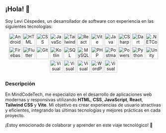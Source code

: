 <link rel="stylesheet" type='text/css' href="https://cdn.jsdelivr.net/gh/devicons/devicon@latest/devicon.min.css" />

## ¡Hola! 👋

Soy Levi Céspedes, un desarrollador de software con experiencia en las siguientes tecnologías:

<p align="center">
  <img src="https://cdn.jsdelivr.net/gh/devicons/devicon@latest/icons/android/android-plain.svg" alt="Android" width="40" height="40"/>
  <img src="https://cdn.jsdelivr.net/gh/devicons/devicon@latest/icons/html5/html5-original-wordmark.svg" alt="HTML" width="40" height="40"/>
  <img src="https://cdn.jsdelivr.net/gh/devicons/devicon@latest/icons/css3/css3-original-wordmark.svg" alt="CSS" width="40" height="40"/>
  <img src="https://cdn.jsdelivr.net/gh/devicons/devicon@latest/icons/javascript/javascript-plain.svg" alt="JavaScript" width="40" height="40"/>
  <img src="https://cdn.jsdelivr.net/gh/devicons/devicon@latest/icons/tailwindcss/tailwindcss-original.svg" alt="Tailwind CSS" width="40" height="40"/>
  <img src="https://cdn.jsdelivr.net/gh/devicons/devicon@latest/icons/react/react-original.svg" alt="React" width="40" height="40"/>
  <img src="https://cdn.jsdelivr.net/gh/devicons/devicon@latest/icons/vitejs/vitejs-original.svg" alt="Vite" width="40" height="40"/>
  <img src="https://cdn.jsdelivr.net/gh/devicons/devicon@latest/icons/java/java-original-wordmark.svg" alt="Java" width="40" height="40"/>
  <img src="https://cdn.jsdelivr.net/gh/devicons/devicon@latest/icons/csharp/csharp-original.svg" alt="CSharp" width="40" height="40"/>
  <img src="https://cdn.jsdelivr.net/gh/devicons/devicon@latest/icons/dart/dart-original.svg" alt="Dart" width="40" height="40"/>
  <img src="https://cdn.jsdelivr.net/gh/devicons/devicon@latest/icons/dotnetcore/dotnetcore-original.svg" alt=".NETCore" width="40" height="40"/>
  <img src="https://cdn.jsdelivr.net/gh/devicons/devicon@latest/icons/firebase/firebase-original.svg" alt="Firebase" width="40" height="40"/>
  <img src="https://cdn.jsdelivr.net/gh/devicons/devicon@latest/icons/flutter/flutter-original.svg" alt="Flutter" width="40" height="40"/>
  <img src="https://cdn.jsdelivr.net/gh/devicons/devicon@latest/icons/git/git-original.svg" alt="Git" width="40" height="40"/>
  <img src="https://cdn.jsdelivr.net/gh/devicons/devicon@latest/icons/kotlin/kotlin-original.svg" alt="Kotlin" width="40" height="40"/>
  <img src="https://cdn.jsdelivr.net/gh/devicons/devicon@latest/icons/microsoftsqlserver/microsoftsqlserver-original-wordmark.svg" alt="SQL Server" width="40" height="40"/>
  <img src="https://cdn.jsdelivr.net/gh/devicons/devicon@latest/icons/mysql/mysql-original-wordmark.svg" alt="MySQL" width="40" height="40"/>
  <img src="https://cdn.jsdelivr.net/gh/devicons/devicon@latest/icons/php/php-original.svg" alt="PHP" width="40" height="40"/>
  <img src="https://cdn.jsdelivr.net/gh/devicons/devicon@latest/icons/postman/postman-original.svg" alt="Postman" width="40" height="40"/>
  <img src="https://cdn.jsdelivr.net/gh/devicons/devicon@latest/icons/powershell/powershell-original.svg" alt="Powershell" width="40" height="40"/>
  <img src="https://cdn.jsdelivr.net/gh/devicons/devicon@latest/icons/python/python-original-wordmark.svg" alt="Python" width="40" height="40"/>
  <img src="https://cdn.jsdelivr.net/gh/devicons/devicon@latest/icons/unity/unity-original-wordmark.svg" alt="Unity" width="40" height="40"/>
  <img src="https://cdn.jsdelivr.net/gh/devicons/devicon@latest/icons/visualbasic/visualbasic-original.svg" alt="Visual Basic" width="40" height="40"/>
  <img src="https://cdn.jsdelivr.net/gh/devicons/devicon@latest/icons/visualstudio/visualstudio-original.svg" alt="Visual Studio" width="40" height="40"/>
  <img src="https://cdn.jsdelivr.net/gh/devicons/devicon@latest/icons/vscode/vscode-original.svg" alt="Visual Studio Code" width="40" height="40"/>
  <img src="https://cdn.jsdelivr.net/gh/devicons/devicon@latest/icons/wordpress/wordpress-original.svg" alt="WordPress" width="40" height="40"/>
  <img src="https://cdn.jsdelivr.net/gh/devicons/devicon@latest/icons/visualbasic/visualbasic-original.svg" alt="Visual Basic" width="40" height="40"/>
</p>

### Descripción

En MindCodeTech, me especializo en el desarrollo de aplicaciones web modernas y responsivas utilizando **HTML**, **CSS**, **JavaScript**, **React**, **Tailwind CSS** y **Vite**. Mi objetivo es crear experiencias de usuario atractivas y eficientes, integrando las últimas tecnologías y mejores prácticas en cada proyecto. 

¡Estoy emocionado de colaborar y aprender en este viaje tecnológico! 🚀
